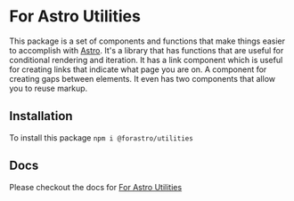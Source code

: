 # For Astro Utilities

This package is a set of components and functions that make things easier to accomplish with [Astro](https://astro.build).
It's a library that has functions that are useful for conditional rendering and iteration.
It has a link component which is useful for creating links that indicate what page you are on.
A component for creating gaps between elements.
It even has two components that allow you to reuse markup.

## Installation

To install this package `npm i @forastro/utilities`

## Docs

Please checkout the docs for [For Astro Utilities](https://forastro-docs.onrender.com/libraries/utilities)
